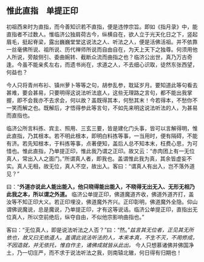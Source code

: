 ## 惟此直指　单提正印

初祖西来时为直指，而今善知识若不直指，便是违悖宗旨。即如《指月录》中，能直指者不过数人。惟临济公独肩荷古今，纵横自在，欲人立于光天化日之下，竖起眉毛，挺起脊梁，露出巍巍堂堂这说法之人、听法之人，便是活佛活祖。并不依靠一丝毫佛所说、祖所说、历代禅师所说而自由自在，为天上天下之独尊。何须用他人所说，旁敲侧引、委曲婉转、截断众流而曲指之也？临济公出世，真乃万古奇逢。今虽不能亲炙左右，而遗书尚在，求道之人，不去细心识取，徒然东张西望，何益也？

今人只将青州布衫、镇州萝卜等等之句，胡参乱参，耽延岁月。要知道此等句看去甚难，要会甚易，只要明得这说法听法底人，这些无理路之言句，都不能出我掌握，即不会我亦不去求会，何以故？盖既得其本，何愁其末！今若得本，不愁你不一笑而解之也。既解后，才悟得参此等言句，不如先来明这说法听法的人，为甚易而直指也。

临济公所言料拣、宾主、照用、三玄三要，皆是建化门头事，皆可以言解得明，惟此直指，乃其根本。若不明此根本，即明白料拣等事，一当用时，便有隔碍，不能有济。若先知根本，于料拣等事，点著便知，盖后人总不知本末，枉费心思，为可惜也。惟此直指，乃单提正印，惟此我乃谓之正印。故又云：“赤肉团上有一无位真人，常出入人之面门。”所谓真人者，即我也。盖谓惟此我为真，其余皆虚妄不实。真人无相，故无位，真人不空，故出入。客曰：“谓真人有出入，岂不落外道见？”

曰：“__外道亦说此人能出能入，他只晓得能出能入，不晓得无出无入、无形无相乃此我之本，所以谓之外道。__ 临济公单提正印，佛道魔道齐收，佛道外道齐打，盖汝等不知正印大义。若正印埋没，佛道魔外齐兴。正印彰明，佛道魔外全隐。仰山谓佛说魔说，总是魔说，乃单提正印，才有这等说话。临济公单提正印，直指出无位真人，所以空前绝后，纵夺自由，不似他宗影响曲指也。”

客曰：“无位真人，即是说法听法之人否？”曰：“然。”*兹言其无位者，正见其无所依也，故又曰无依道人。盖谓此说法听法的人，本来本真，不生不灭，不用修成，不因造就，并无依托，惟自作主，诸佛成就皆从此出。* 今人只想慕诸佛并佛国净土，乃一切庄严，而不求于说法听法之我，则南辕北辙，何日得有归期也！
